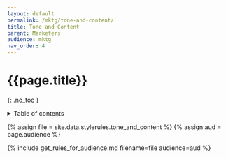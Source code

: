 ```yaml
---
layout: default
permalink: /mktg/tone-and-content/
title: Tone and Content
parent: Marketers
audience: mktg
nav_order: 4
---
```

# {{page.title}} 
{: .no_toc }
<details markdown="block">
  <summary>
    Table of contents
  </summary>
  {: .text-delta }
- TOC
{:toc}
</details>

{% assign file = site.data.stylerules.tone_and_content %}
{% assign aud = page.audience %}

{% include get_rules_for_audience.md filename=file audience=aud %}